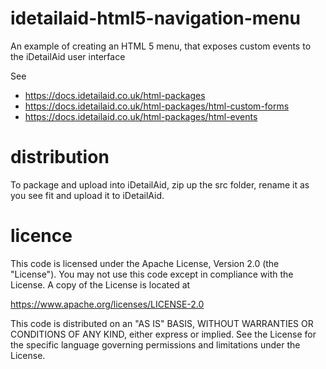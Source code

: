 # idetailaid-html5-navigation-menu
An example of creating an HTML 5 menu, that exposes custom events to the iDetailAid user interface

See  
  * https://docs.idetailaid.co.uk/html-packages
  * https://docs.idetailaid.co.uk/html-packages/html-custom-forms
  * https://docs.idetailaid.co.uk/html-packages/html-events


# distribution
To package and upload into iDetailAid, zip up the src folder, rename it as you see fit and upload it to iDetailAid.

# licence
This code is licensed under the Apache License, Version 2.0 (the "License").
You may not use this code except in compliance with the License. A copy of
the License is located at 

https://www.apache.org/licenses/LICENSE-2.0

This code is distributed on an "AS IS" BASIS, WITHOUT WARRANTIES OR
CONDITIONS OF ANY KIND, either express or implied. See the License for the
specific language governing permissions and limitations under the License.
 
